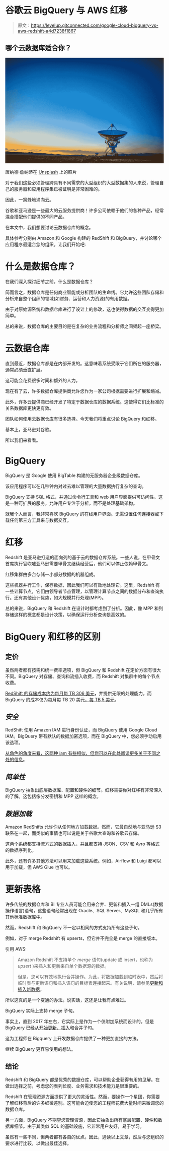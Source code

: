 # 谷歌云 BigQuery 与 AWS 红移

> 原文：<https://levelup.gitconnected.com/google-cloud-bigquery-vs-aws-redshift-a4d7238f1867>

## 哪个云数据库适合你？

![](img/6052c080b962c72dbd8620f30f1d2f3f.png)

唐纳德·詹纳蒂在 [Unsplash](https://unsplash.com/s/photos/technology?utm_source=unsplash&utm_medium=referral&utm_content=creditCopyText) 上的照片

对于我们这些必须管理跨具有不同需求的大型组织的大型数据集的人来说，管理自己的服务器和应用程序集已被证明是非常困难的。

因此，一窝蜂地涌向云。

谷歌和亚马逊是一些最大的云服务提供商！许多公司依赖于他们的各种产品，经常混合搭配他们提供的不同产品。

在本文中，我们想要讨论云数据仓库的概念。

具体参考分别由 Amazon 和 Google 构建的 RedShift 和 BigQuery，并讨论哪个应用程序最适合您的组织。让我们开始吧:

# 什么是数据仓库？

在我们深入探讨细节之前，什么是数据仓库？

简而言之，数据仓库是任何商业智能或分析团队的生命线。它允许这些团队存储和分析来自整个组织的领域(如财务、运营和人力资源)的有用数据。

由于对原始源系统和数据仓库进行了设计上的修改，这也使得数据的交互变得更加简单。

总的来说，数据仓库的主要目的是在复杂的业务流程和分析师之间架起一座桥梁。

# 云数据仓库

直到最近，数据仓库都是在内部开发的。这意味着系统受限于它们所在的服务器，通常必须垂直扩展。

这可能会花费很多时间和额外的人力。

现在有了云，许多数据仓库提供商允许您作为一家公司根据需要进行扩展和缩减。

此外，许多云提供商已经开发了特定于数据仓库的数据系统。这使得它们比标准的关系数据库更快更有效。

团队如何使用云数据仓库有很多选择。今天我们将重点讨论 BigQuery 和红移。

基本上，亚马逊对谷歌。

所以我们来看看。

# BigQuery

BigQuery 是 Google 使用 BigTable 构建的无服务器企业级数据仓库。

该应用程序可以在几秒钟内对过去难以管理的大量数据执行复杂的查询。

BigQuery 支持 SQL 格式，并通过命令行工具和 web 用户界面提供可访问性。这是一种可扩展的服务，允许用户专注于分析，而不是处理基础架构。

就我个人而言，我非常喜欢 BigQuery 的在线用户界面。无需设置任何连接器或下载任何第三方工具来与数据交互。

# 红移

Redshift 是亚马逊打造的面向列的基于云的数据仓库系统。一些人说，在甲骨文首席执行官吹嘘亚马逊需要甲骨文继续经营后，他们可以停止依赖甲骨文。

红移集群由多台存储一小部分数据的机器组成。

这些机器并行工作，保存数据，因此我们可以有效地处理它。这里，Redshift 有一些计算节点，它们由领导者节点管理，以管理计算节点之间的数据分布和查询执行。还有其他设计优势，如大规模并行处理(MPP)。

总的来说，BigQuery 和 Redshift 在设计时都考虑到了分析。因此，像 MPP 和列存储这样的概念都是设计决策，以确保运行分析查询是高效的。

# BigQuery 和红移的区别

## **定价**

虽然两者都有按需和统一费率选项，但 BigQuery 和 Redshift 在定价方面有很大不同。BigQuery 对存储、查询和流插入收费，而 Redshift 对集群中的每个节点收费。

[RedShift 的存储成本约为每月每 TB 306 美元](https://www.xplenty.com/blog/redshift-vs-bigquery-comprehensive-guide/)，并提供无限的处理能力，而 BigQuery 的成本仅为每月每 TB 20 美元[，每 TB 5 美元](https://www.xplenty.com/blog/redshift-vs-bigquery-comprehensive-guide/)。

## ***安全***

RedShift 使用 Amazon IAM 进行身份认证，而 BigQuery 使用 Google Cloud IAM。BigQuery 带有默认的数据加密选项，而在 BigQuery 中，您必须手动启用该选项。

[从角色的角度来看，这两种 iam 有些相似，但您可以在此处阅读更多关于不同之处的信息](https://www.stratoscale.com/blog/compute/comparing-google-iam-aws-iam/)。

## ***简单性***

BigQuery 抽象出底层数据库、配置和硬件的细节。红移需要你对红移有非常深入的了解。这包括像分发密钥和 MPP 这样的概念。

## ***数据加载***

Amazon RedShifts 允许你从任何地方加载数据。然而，它最自然地与亚马逊 S3 联系在一起，而类似的事情也可以说是关于谷歌大查询和谷歌云存储。

这两个系统都支持流方式的数据插入，并且都支持 JSON、CSV 和 Avro 等格式的数据序列化。

此外，还有许多其他方法可以用来加载这些系统。例如，Airflow 和 Luigi 都可以用于加载，但 AWS Glue 也可以。

# 更新表格

许多传统的数据仓库和 BI 专业人员可能会用来合并、更新和插入一组 DMLs(数据操作语言)语句，这些语句经常出现在 Oracle、SQL Server、MySQL 和几乎所有其他标准数据库中。

然而，Redshift 和 BigQuery 不一定以相同的方式支持所有这些子句。

例如，对于 merge Redshift 有 upserts，但它并不完全是 merge 的直接版本。

引用 AWS:

> Amazon Redshift 不支持单个 *merge* 语句(update 或 insert，也称为 *upsert* )来插入和更新来自单个数据源的数据。
> 
> 但是，您可以有效地执行合并操作。为此，将数据加载到临时表中，然后将临时表与更新语句和插入语句的目标表连接起来。有关说明，请参见[更新和插入新数据](https://docs.aws.amazon.com/redshift/latest/dg/t_updating-inserting-using-staging-tables-.html)。

所以这真的是一个变通的办法。说实话，这还是让我有点难过。

BigQuery 实际上支持 merge 子句。

事实上，直到 2017 年左右，它实际上是作为一个仅附加系统而设计的。但是 BigQuery 已经从[开始更新、插入](https://cloud.google.com/bigquery/docs/reference/standard-sql/dml-syntax)和合并子句。

这为工程师在 Bigquery 上开发数据仓库提供了一种更加直接的方法。

继续 BigQuery 更容易使用的想法。

## 结论

Redshift 和 BigQuery 都是优秀的数据仓库，可以帮助企业获得有用的见解。在做出选择之前，考虑您的表列长度、业务需求和技术能力是很重要的。

Redshift 在管理资源方面提供了更大的灵活性。然而，要操作一个星团，你需要了解红移背后的许多细微差别。这可能会迫使您的工程师花费大量时间来微调您的数据仓库。

另一方面，BigQuery 不期望您管理资源，因此它抽象出所有底层配置、硬件和数据库细节。由于其类似 SQL 的基础设施，它非常用户友好，易于学习。

虽然有一些不同，但两者都有各自的优点。因此，通读以上文章，然后与您组织的要求进行比较，以做出最佳选择。